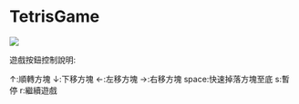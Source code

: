 # TetrisGame
![](http://0.share.photo.xuite.net/ray00000test/1036891/4790492/245394101_o.jpg)

遊戲按鈕控制說明:

↑:順轉方塊
↓:下移方塊
←:左移方塊
→:右移方塊
space:快速掉落方塊至底
s:暫停
r:繼續遊戲
